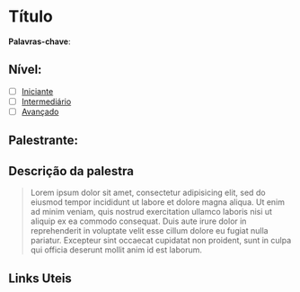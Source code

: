 <!-- Substitua os textos de exemplo ou siga suas instruções -->

# Título <!-- ex.: Criando aplicações com Vue.js -->

**Palavras-chave**: <!-- ex.: `vue`, `app`, `javascript` -->

## Nível:

<!--
- [x] ex.: selecione um item abaixo com um x
-->
- [ ] [Iniciante](https://github.com/vuejsvix/talks/labels/Nível%20Iniciante)
- [ ] [Intermediário](https://github.com/vuejsvix/talks/labels/Nível%20Intermedi%C3%A1rio)
- [ ] [Avançado](https://github.com/vuejsvix/talks/labels/Nível%20Avan%C3%A7ado)

## Palestrante:

<!-- [ex.: João da Silva](https://github.com/joao-da-silva) -->

## Descrição da palestra

> Lorem ipsum dolor sit amet, consectetur adipisicing elit, sed do eiusmod
tempor incididunt ut labore et dolore magna aliqua. Ut enim ad minim veniam,
quis nostrud exercitation ullamco laboris nisi ut aliquip ex ea commodo
consequat. Duis aute irure dolor in reprehenderit in voluptate velit esse
cillum dolore eu fugiat nulla pariatur. Excepteur sint occaecat cupidatat non
proident, sunt in culpa qui officia deserunt mollit anim id est laborum.

## Links Uteis

<!-- **[Slides](https://slides.com/React-VIX/talks)** (opcional) -->

<!-- **[Vídeo](https://youtube.com/React-VIX/talks)** (opcional) -->

<!-- **[GitHub](https://github.com/React-VIX/talks)** (opcional) -->
